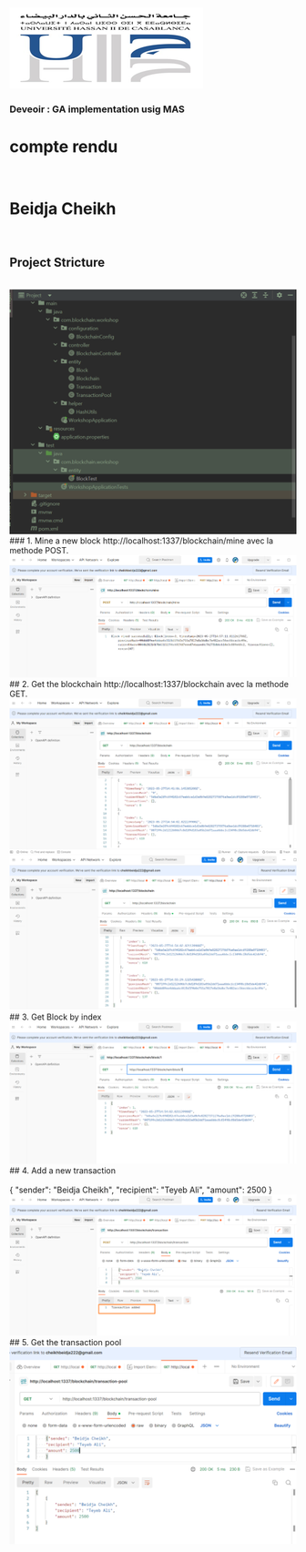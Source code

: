 <img src="assets/img0.png"><br>
<h3>Deveoir : GA implementation usig MAS</h3>
<h1>compte rendu</h1><br>
<h1>Beidja Cheikh </h1><br>
<h2>Project Stricture</h2><br>
<img src="assets/img.png"><br>
### 1. Mine a new block
http://localhost:1337/blockchain/mine avec la methode  POST.
<img src="assets/img1.png"><br>
## 2. Get the blockchain
http://localhost:1337/blockchain avec la methode  GET.
<img src="assets/img2.png"><br>
<img src="assets/img3.png"><br>
## 3. Get Block by index
<img src="assets/img4.png"><br>
## 4. Add a new transaction <br><br>
  { "sender": "Beidja Cheikh",
    "recipient": "Teyeb Ali",
    "amount": 2500
    }
 <img src="assets/img5.png"><br>
## 5. Get the transaction pool
<img src="assets/img6.png"><br>








